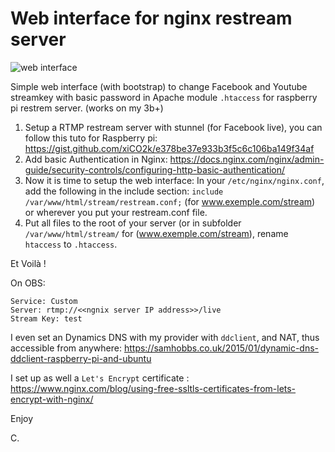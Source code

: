 # Web interface for nginx restream server

![web interface](https://user-images.githubusercontent.com/21193662/143195337-156db35c-4133-4fd4-bd4b-626858eb07ea.png "Web Interface")

Simple web interface (with bootstrap) to change Facebook and Youtube streamkey with basic password in Apache module ```.htaccess``` for raspberry pi restrem server. (works on my 3b+)

1. Setup a RTMP restream server with stunnel (for Facebook live), you can follow this tuto for Raspberry pi: https://gist.github.com/xiCO2k/e378be37e933b3f5c6c106ba149f34af
2. Add basic Authentication in Nginx: https://docs.nginx.com/nginx/admin-guide/security-controls/configuring-http-basic-authentication/
3. Now it is time to setup the web interface: In your ```/etc/nginx/nginx.conf```, add the following in the include section: ```include /var/www/html/stream/restream.conf;``` (for www.exemple.com/stream) or wherever you put your restream.conf file.
4. Put all files to the root of your server (or in subfolder ```/var/www/html/stream/``` for (www.exemple.com/stream), rename ```htaccess``` to ```.htaccess```. 

Et Voilà !

On OBS:
```
Service: Custom
Server: rtmp://<<ngnix server IP address>>/live
Stream Key: test
```
I even set an Dynamics DNS with my provider with `ddclient`, and NAT, thus accessible from anywhere: https://samhobbs.co.uk/2015/01/dynamic-dns-ddclient-raspberry-pi-and-ubuntu

I set up as well a `Let's Encrypt` certificate : https://www.nginx.com/blog/using-free-ssltls-certificates-from-lets-encrypt-with-nginx/

Enjoy

C.
